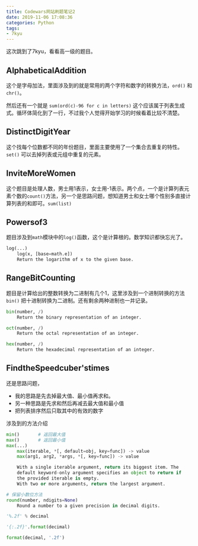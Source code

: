 ```yaml
---
title: Codewars网站刷题笔记2
date: 2019-11-06 17:08:36
categories: Python
tags:
- 7kyu
---
```

这次跳到了7kyu，看看高一级的题目。

## AlphabeticalAddition

这个是字母加法，里面涉及到的就是常用的两个字符和数字的转换方法，`ord()` 和 `chr()`。

然后还有一个就是 `sum(ord(c)-96 for c in letters)` 这个应该属于列表生成式。循环体简化到了一行，不过我个人觉得开始学习的时候看着比较不清楚。

<!--more-->

## DistinctDigitYear

这个找每个位数都不同的年份题目，里面主要使用了一个集合去重复的特性。 `set()` 可以去掉列表或元组中重复的元素。

## InviteMoreWomen

这个题目是处理人数，男士用1表示，女士用-1表示。两个点，一个是计算列表元素个数的`count()`方法，另一个是思路问题，想知道男士和女士哪个性别多直接计算列表的和即可。`sum(list)`

## Powersof3

题目涉及到`math`模块中的`log()`函数，这个是计算根的。数学知识都快忘光了。

```python
log(...)
    log(x, [base=math.e])
    Return the logarithm of x to the given base.
```

## RangeBitCounting

题目是计算给出的整数转换为二进制有几个1，这里涉及到一个进制转换的方法 `bin()` 把十进制转换为二进制。还有剩余两种进制也一并记录。

```python
bin(number, /)
    Return the binary representation of an integer.

oct(number, /)
    Return the octal representation of an integer.

hex(number, /)
    Return the hexadecimal representation of an integer.
```

## FindtheSpeedcuber'stimes

还是思路问题，

- 我的思路是先去掉最大值、最小值再求和。
- 另一种思路是先求和然后再减去最大值和最小值
- 把列表排序然后只取其中的有效的数字

涉及到的方法介绍

```python
min()       # 返回最大值
max()       # 返回最小值
max(...)
    max(iterable, *[, default=obj, key=func]) -> value
    max(arg1, arg2, *args, *[, key=func]) -> value

    With a single iterable argument, return its biggest item. The
    default keyword-only argument specifies an object to return if
    the provided iterable is empty.
    With two or more arguments, return the largest argument.

# 保留小数位方法
round(number, ndigits=None)
    Round a number to a given precision in decimal digits.

'%.2f' % decimal

'{:.2f}'.format(decimal)

format(decimal, '.2f')

```
